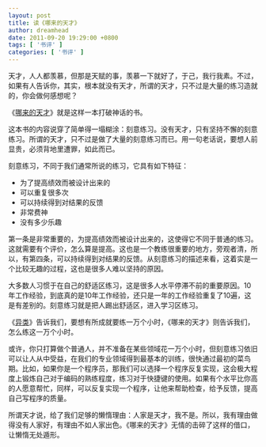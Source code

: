 ```yaml
---
layout: post
title: 读《哪来的天才》
author: dreamhead
date: 2011-09-20 19:29:00 +0800
tags: [ '书评' ]
categories: [ '书评' ]
---
```


天才，人人都羡慕，但那是天赋的事，羡慕一下就好了，于己，我行我素。不过，如果有人告诉你，其实，根本就没有天才，所谓的天才，只不过是大量的练习造就的，你会做何感想呢？

《[哪来的天才](http://book.douban.com/subject/4204104/)》就是这样一本打破神话的书。

这本书的内容说穿了简单得一塌糊涂：刻意练习。没有天才，只有坚持不懈的刻意练习。所谓的天才，只不过是做了大量的刻意练习而已。用一句老话说，要想人前显贵，必须背地里遭罪，如此而已。

刻意练习，不同于我们通常所说的练习，它具有如下特征：

- 为了提高绩效而被设计出来的
- 可以重复很多次
- 可以持续得到对结果的反馈
- 非常费神
- 没有多少乐趣

第一条是非常重要的，为提高绩效而被设计出来的，这使得它不同于普通的练习。这就需要有个评价，怎么算是提高。这也是一个教练很重要的地方，旁观者清，所以，有第四条，可以持续得到对结果的反馈。从刻意练习的描述来看，这着实是一个比较无趣的过程，这也是很多人难以坚持的原因。

大多数人习惯于在自己的舒适区练习，这是很多人水平停滞不前的重要原因。10年工作经验，到底真的是10年工作经验，还只是一年的工作经验重复了10遍，这是有差别的。刻意练习就是把人踢出舒适区，进入学习区练习。

《[异类](http://book.douban.com/subject/3688489/)》告诉我们，要想有所成就要练一万个小时，《哪来的天才》则告诉我们，怎么练这一万个小时。

或许，你只打算做个普通人，并不准备在某些领域花一万个小时，但刻意练习依旧可以让人从中受益，在我们的专业领域得到最基本的训练，很快通过最初的菜鸟期。比如，如果你是一个程序员，那我们可以选择一个程序反复实现，这会极大程度上锻炼自己对于编码的熟练程度，练习对于快捷键的使用。如果有个水平比你高的人愿意帮忙，同样，可以反复实现一个程序，让他来帮助检查，给予反馈，提高自己写程序的质量。

所谓天才说，给了我们足够的懒惰理由：人家是天才，我不是。所以，我有理由做得没有人家好，有理由不如人家出色。《哪来的天才》无情的击碎了这样的借口，让懒惰无处遁形。


